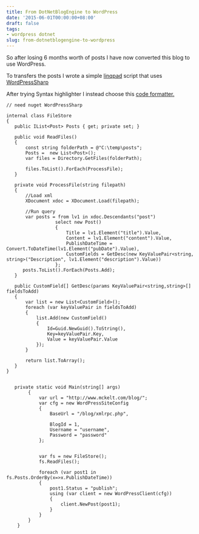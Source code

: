 ```yaml
---
title: From DotNetBlogEngine to WordPress
date: '2015-06-01T00:00:00+08:00'
draft: false
tags:
- wordpress dotnet
slug: from-dotnetblogengine-to-wordpress
---
```


So after losing 6 months worth of posts I have now converted this blog to use WordPress.

To transfers the posts I wrote a simple [linqpad](https://gist.github.com/chrismckelt/31a3c5ea9114f28f3170) script that uses [WordPressSharp](WordPressSharp)

After trying Syntax highlighter I instead choose this [code formatter.](https://code.google.com/p/codeformatterpluginforwindowslivewriter/downloads/detail?name=CodeFormatterPluginSetup2.5.1.msi&can=2&q=)

```
// need nuget WordPressSharp

internal class FileStore
{
   public IList<Post> Posts { get; private set; }

   public void ReadFiles()
   {
       const string folderPath = @"C:\temp\posts";
       Posts =  new List<Post>();
       var files = Directory.GetFiles(folderPath);

       files.ToList().ForEach(ProcessFile);
   }

   private void ProcessFile(string filepath)
   {
       //Load xml
       XDocument xdoc = XDocument.Load(filepath);

       //Run query
       var posts = from lv1 in xdoc.Descendants("post")
                  select new Post()
                  {
                      Title = lv1.Element("title").Value,
                      Content = lv1.Element("content").Value,
                      PublishDateTime = Convert.ToDateTime(lv1.Element("pubDate").Value),
                      CustomFields = GetDesc(new KeyValuePair<string, string>("Description", lv1.Element("description").Value))
                  };
      posts.ToList().ForEach(Posts.Add);
   }

   public CustomField[] GetDesc(params KeyValuePair<string,string>[] fieldsToAdd)
   {
       var list = new List<CustomField>();
       foreach (var keyValuePair in fieldsToAdd)
       {
           list.Add(new CustomField()
           {
               Id=Guid.NewGuid().ToString(),
               Key=keyValuePair.Key,
               Value = keyValuePair.Value
           });
       }

       return list.ToArray();
   }
}


   private static void Main(string[] args)
        {
            var url = "http://www.mckelt.com/blog/";
            var cfg = new WordPressSiteConfig
            {
                BaseUrl = "/blog/xmlrpc.php",

                BlogId = 1,
                Username = "username",
                Password = "password"
            };


            var fs = new FileStore();
            fs.ReadFiles();

            foreach (var post1 in fs.Posts.OrderBy(x=>x.PublishDateTime))
            {
                post1.Status = "publish";
                using (var client = new WordPressClient(cfg))
                {
                    client.NewPost(post1);
                }
            }
        }
    }

```